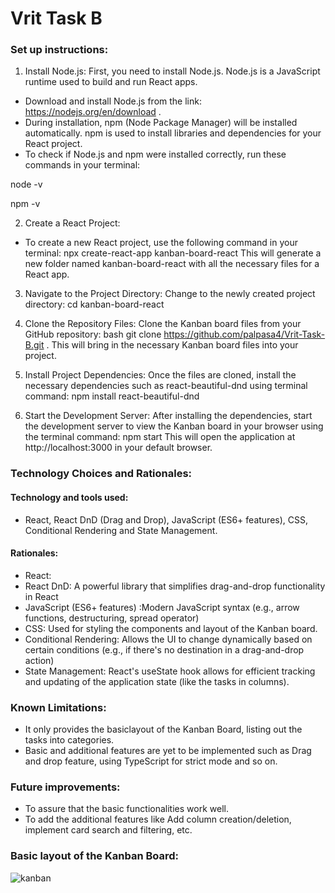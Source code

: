 # Vrit Task B

### Set up instructions:
1. Install Node.js:
   First, you need to install Node.js. Node.js is a JavaScript runtime used to build and run React apps.
- Download and install Node.js from the link: https://nodejs.org/en/download .
- During installation, npm (Node Package Manager) will be installed automatically. npm is used to install libraries and dependencies for your React project.
- To check if Node.js and npm were installed correctly, run these commands in your terminal:
  
node -v

npm -v

2. Create a React Project:
- To create a new React project, use the following command in your terminal:
npx create-react-app kanban-board-react
This will generate a new folder named kanban-board-react with all the necessary files for a React app.

3. Navigate to the Project Directory:
Change to the newly created project directory:
cd kanban-board-react

5. Clone the Repository Files:
Clone the Kanban board files from your GitHub repository:
bash
git clone https://github.com/palpasa4/Vrit-Task-B.git .
This will bring in the necessary Kanban board files into your project.

6. Install Project Dependencies:
Once the files are cloned, install the necessary dependencies such as react-beautiful-dnd using terminal command:
npm install react-beautiful-dnd

7. Start the Development Server:
After installing the dependencies, start the development server to view the Kanban board in your browser using the terminal command:
npm start
This will open the application at http://localhost:3000 in your default browser.

### Technology Choices and Rationales:
#### Technology and tools used:
- React, React DnD (Drag and Drop), JavaScript (ES6+ features), CSS, Conditional Rendering and State Management.

#### Rationales:
- React: 
- React DnD: A powerful library that simplifies drag-and-drop functionality in React
- JavaScript (ES6+ features) :Modern JavaScript syntax (e.g., arrow functions, destructuring, spread operator)
- CSS: Used for styling the components and layout of the Kanban board.
- Conditional Rendering: Allows the UI to change dynamically based on certain conditions (e.g., if there's no destination in a drag-and-drop action)
- State Management: React's useState hook allows for efficient tracking and updating of the application state (like the tasks in columns).

### Known Limitations:
- It only provides the basiclayout of the Kanban Board, listing out the tasks into categories.
- Basic and additional features are yet to be implemented such as Drag and drop feature, using TypeScript for strict mode and so on.
  
### Future improvements:
- To assure that the basic functionalities work well.
- To add the additional features like Add column creation/deletion, implement card search and filtering, etc.

### Basic layout of the Kanban Board:
![kanban](https://github.com/user-attachments/assets/2b1d4f55-6c4a-4c35-897e-b112c379d7fd)

